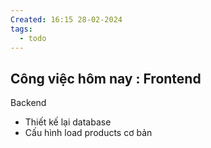 ```yaml
---
Created: 16:15 28-02-2024
tags:
  - todo
---
```

Công việc hôm nay : 
Frontend 
- 
Backend
- Thiết kế lại database
- Cấu hình load products cơ bản